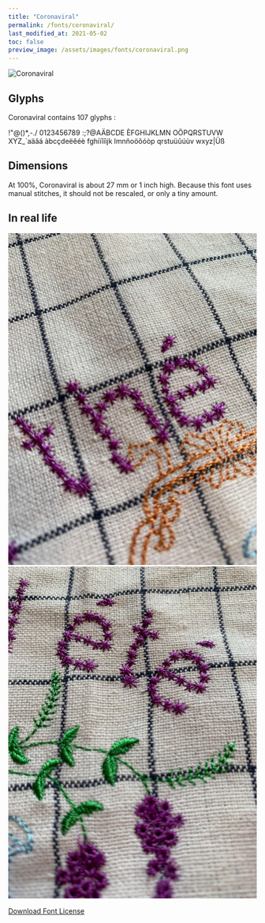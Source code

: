 ```yaml
---
title: "Coronaviral"
permalink: /fonts/coronaviral/
last_modified_at: 2021-05-02
toc: false
preview_image: /assets/images/fonts/coronaviral.png
---
```

![Coronaviral](/assets/images/fonts/coronaviral.png)

## Glyphs

Coronaviral contains 107 glyphs :

	
!"@()*,-./
0123456789
:;?@AÄBCDE
ÈFGHIJKLMN
OÖPQRSTUVW
XYZ\_`aäâá
àbcçdeëêéè
fghiïîíìjk
lmnñoöôóòp
qrstuüûúùv
wxyz|Üß

## Dimensions
At 100%, Coronaviral  is about  27 mm or 1 inch high.
Because this font uses manual stitches, it should not be rescaled, or only a tiny amount.


## In real life

![Serviette](/assets/images/fonts/coronaviral3.jpg)
![Serviette](/assets/images/fonts/coronaviral2.jpg)

[Download Font License](https://github.com/inkstitch/inkstitch/tree/main/fonts/coronaviral/LICENSE)
